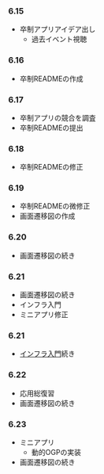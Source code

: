 ### 6.15
- 卒制アプリアイデア出し
  - 過去イベント視聴
### 6.16
- 卒制READMEの作成
### 6.17
- 卒制アプリの競合を調査
- 卒制READMEの提出
### 6.18
- 卒制READMEの修正
### 6.19
- 卒制READMEの微修正
- 画面遷移図の作成
### 6.20
- 画面遷移図の続き
### 6.21
- 画面遷移図の続き
- インフラ入門
- ミニアプリ修正
### 6.21
- [インフラ入門](https://github.com/yu3589/til/blob/main/infra_basics/infrastructure.md)続き
### 6.22
- 応用総復習
- 画面遷移図の続き
### 6.23
- ミニアプリ
  - 動的OGPの実装
- 画面遷移図の続き
